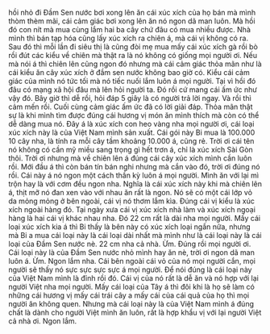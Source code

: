 hồi nhỏ đi Đầm Sen nước bơi xong lên ăn cái xúc xích của họ bán mà mình thòm thèm mãi, cái cảm giác bơi xong lên ăn nó ngon dã man luôn. Mà hồi đó con nít mà mua cùng lắm hai ba cây chứ đâu có mua nhiều được. Nhà mình thì bán tạp hóa cũng lấy xúc xích ra chiên á, mà cái vị không có ra. Sau đó thì mỗi lần đi siêu thị là cũng đòi mẹ mua mấy cái xúc xích gà rồi bò rồi đút các kiểu về chiên mà thật ra là nó không có giống mọi người ơi. Nếu mà nói á thì chiên lên cũng ngon đó nhưng mà cái cảm giác thỏa mãn như là cái kiểu ăn cây xúc xích ở đầm sen nước không bao giờ có. Kiểu cái cảm giác của mình nó tức tối mà nó tiếc nuối lắm luôn á mọi người. Tại vì hồi đó đâu có mạng xã hội đâu mà lên hỏi người ta. Đó rồi cứ mang cái ấm ức như vậy đó. Bây giờ thì dễ rồi, hỏi đáp 5 giây là có người trả lời ngay. Và rồi thì cảm mến rồi. Cuối cùng cảm giác ấm ức đã có lời giải đáp. Thỏa mãn thật sự là khi mình tìm được đúng cái hương vị món ăn mình thích mà còn có thể dễ dàng mua nó. Đây á là xúc xích con heo vàng nha mọi người ơi, cái loại xúc xích này là của Việt Nam mình sản xuất. Cái gói này Bi mua là 100.000 10 cây nha, là tính ra mỗi cây tầm khoảng 10.000 á, cũng rẻ. Trời ơi cái tên nó không có cần mỹ miều sang trọng gì hết trơn á, chỉ là xúc xích Sài Gòn thôi. Trời ơi nhưng mà về chiên lên á đúng cái cây xúc xích mình cần luôn rồi. Mới đầu á thì còn bán tín bán nghi nhưng mà cắn vào đó, trời ơi đúng nó rồi. Cái này á nó ngon một cách thần kỳ luôn á mọi người. Mình ăn với lại mì trộn hay là với cơm đều ngon nha. Nghĩa là cái xúc xích này khi mà chiên lên á, thịt mỡ nó đan xen vào với nhau ăn rất là ngon. Nó sẽ có một cái lớp vỏ da mỏng mỏng ở bên ngoài, cái vị nó thơm lắm kìa. Đúng cái vị kiểu là xúc xích ngoài hàng đó. Tại ngày xưa cái vị xúc xích nhà làm và xúc xích ngoại hàng là hai cái vị khác nhau nha. Đó 22 cm rất là dài nha mọi người. Mấy cái loại xúc xích kia á thì Bi thấy là bên này có xúc xích loại ngắn nữa, nhưng mà Bi a mua cái loại này là cái loại dài nhất mà mình như là cái loại này là cái loại của Đầm Sen nước nè. 22 cm nha cả nhà. Ừm. Đúng rồi mọi người ơi. Cái loại này là của Đầm Sen nước nhỏ mình hay ăn nè, trời ơi ngon dã man luôn á. Ừm. Ngon lắm nha. Cái bên ngoài cái vỏ của nó mọi người cắn, mọi người sẽ thấy nó sực sực sực sực á mọi người. Để nói đúng là cái loại này của Việt Nam mình là đỉnh rồi đó. Cái vị của nó rất là dễ ăn và nó hợp với lại người Việt nha mọi người. Mấy cái loại của Tây á thì đôi khi là họ sẽ làm có những cái hương vị mấy cái trái cây a mấy cái của cái quả của họ thì mọi người ăn không quen. Nhưng mà cái loại này là của Việt Nam mình á đúng chất là dành cho người Việt mình ăn luôn, rất là hợp khẩu vị với lại người Việt cả nhà ơi. Ngon lắm.